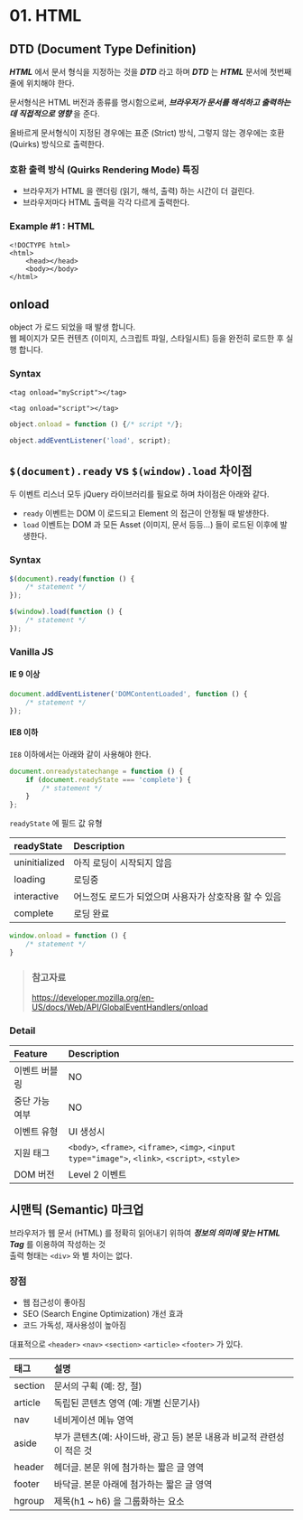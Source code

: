 # 01. HTML

## DTD \(Document Type Definition\)

_**HTML**_ 에서 문서 형식을 지정하는 것을 _**DTD**_ 라고 하며 _**DTD**_ 는 _**HTML**_ 문서에 첫번째 줄에 위치해야 한다.

문서형식은 HTML 버전과 종류를 명시함으로써, _**브라우저가 문서를 해석하고 출력하는데 직접적으로 영향**_ 을 준다. 

올바르게 문서형식이 지정된 경우에는 표준 \(Strict\) 방식, 그렇지 않는 경우에는 호환 \(Quirks\) 방식으로 출력한다.

### 호환 출력 방식 \(Quirks Rendering Mode\) 특징

* 브라우저가 HTML 을 랜더링 \(읽기, 해석, 출력\) 하는 시간이 더 걸린다.
* 브라우저마다 HTML 출력을 각각 다르게 출력한다.

### Example #1 : HTML

```markup
<!DOCTYPE html>
<html>
    <head></head>
    <body></body>
</html>
```

## onload

object 가 로드 되었을 때 발생 합니다.  
웹 페이지가 모든 컨텐츠 \(이미지, 스크립트 파일, 스타일시트\) 등을 완전히 로드한 후 실행 합니다.

### Syntax

```markup
<tag onload="myScript"></tag>
```

```markup
<tag onload="script"></tag>
```

```javascript
object.onload = function () {/* script */};
```

```javascript
object.addEventListener('load', script);
```

## `$(document).ready` vs `$(window).load` 차이점

두 이벤트 리스너 모두 jQuery 라이브러리를 필요로 하며 차이점은 아래와 같다.

* `ready` 이벤트는 DOM 이 로드되고 Element 의 접근이 안정될 때 발생한다.
* `load` 이벤트는 DOM 과 모든 Asset (이미지, 문서 등등...) 들이 로드된 이후에 발생한다.

### Syntax

```javascript
$(document).ready(function () {
    /* statement */
});
```

```javascript
$(window).load(function () {
    /* statement */
});
```

### Vanilla JS

#### IE 9 이상

```javascript
document.addEventListener('DOMContentLoaded', function () {
    /* statement */
});
```

#### IE8 이하

`IE8` 이하에서는 아래와 같이 사용해야 한다.

```javascript
document.onreadystatechange = function () {
    if (document.readyState === 'complete') {
        /* statement */
    }
};
```

`readyState` 에 필드 값 유형

|readyState|Description|
|:--|:--
|uninitialized|아직 로딩이 시작되지 않음|
|loading|로딩중|
|interactive|어느정도 로드가 되었으며 사용자가 상호작용 할 수 있음|
|complete|로딩 완료|

```javascript
window.onload = function () {
    /* statement */
}
```

> ### 참고자료
> <https://developer.mozilla.org/en-US/docs/Web/API/GlobalEventHandlers/onload>

### Detail

| Feature | Description |
| :--- | :--- |
| 이벤트 버블링 | NO |
| 중단 가능 여부 | NO |
| 이벤트 유형 | UI 생성시 |
| 지원 태그 | `<body>`, `<frame>`, `<iframe>`, `<img>`, `<input type="image">`, `<link>`, `<script>`, `<style>`  |
| DOM 버전 | Level 2 이벤트 |

## 시맨틱 \(Semantic\) 마크업

브라우저가 웹 문서 \(HTML\) 를 정확히 읽어내기 위하여 _**정보의 의미에 맞는 HTML Tag**_ 를 이용하여 작성하는 것  
출력 형태는 `<div>` 와 별 차이는 없다.

### 장점

* 웹 접근성이 좋아짐
* SEO \(Search Engine Optimization\) 개선 효과
* 코드 가독성, 재사용성이 높아짐

대표적으로 `<header>` `<nav>` `<section>` `<article>` `<footer>` 가 있다.

| 태그 | 설명 |
| :--- | :--- |
| section | 문서의 구획 \(예: 장, 절\) |
| article | 독립된 콘텐츠 영역 \(예: 개별 신문기사\) |
| nav | 네비게이션 메뉴 영역 |
| aside | 부가 콘텐츠\(예: 사이드바, 광고 등\) 본문 내용과 비교적 관련성이 적은 것 |
| header | 헤더글. 본문 위에 첨가하는 짧은 글 영역 |
| footer | 바닥글. 본문 아래에 첨가하는 짧은 글 영역 |
| hgroup | 제목\(h1 ~ h6\) 을 그룹화하는 요소 |